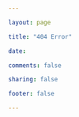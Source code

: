 ```yaml
---

layout: page

title: "404 Error"

date: 

comments: false

sharing: false

footer: false

---
```


<script type="text/javascript" src="http://www.qq.com/404/search_children.js" charset="utf-8"></script>
